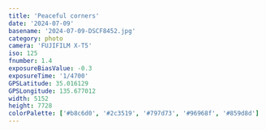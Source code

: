 ```yaml
---
title: 'Peaceful corners'
date: '2024-07-09'
basename: '2024-07-09-DSCF8452.jpg'
category: photo
camera: 'FUJIFILM X-T5'
iso: 125
fnumber: 1.4
exposureBiasValue: -0.3
exposureTime: '1/4700'
GPSLatitude: 35.016129
GPSLongitude: 135.677012
width: 5152
height: 7728
colorPalette: ['#b8c6d0', '#2c3519', '#797d73', '#96968f', '#859d8d']
---
```


